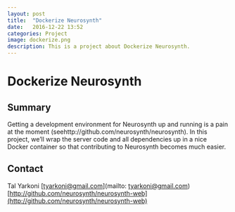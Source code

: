 ```yaml
---
layout: post
title:  "Dockerize Neurosynth"
date:   2016-12-22 13:52
categories: Project
image: dockerize.png
description: This is a project about Dockerize Neurosynth.
---
```

# Dockerize Neurosynth
## Summary
Getting a development environment for Neurosynth up and running is a pain at the moment (seehttp://github.com/neurosynth/neurosynth). In this project, we’ll wrap the server code and all dependencies up in a nice Docker container so that contributing to Neurosynth becomes much easier.

## Contact
Tal Yarkoni
[tyarkoni@gmail.com](mailto: tyarkoni@gmail.com)
[http://github.com/neurosynth/neurosynth-web](http://github.com/neurosynth/neurosynth-web)
